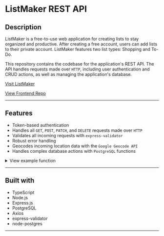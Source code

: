 # ListMaker REST API

## Description

ListMaker is a free-to-use web application for creating lists to stay organized and productive. After creating a free account, users can add lists to their private account. ListMaker features two list types: Shopping and To-Do.

This repository contains the codebase for the application's REST API. The API handles requests made over `HTTP`, including user authentication and CRUD actions, as well as managing the application's database.

[Visit ListMaker](https://mylistmaker.netlify.com)

[View Frontend Repo](https://github.com/tdkent/listmaker-frontend)

---

## Features

- Token-based authentication
- Handles all `GET`, `POST`, `PATCH`, and `DELETE` requests made over `HTTP`
- Validates all incoming requests with `express-validator`
- Robust error handling
- Geocodes incoming location data with the `Google Geocode API`
- Handles complex database actions with `PostgreSQL` functions

<details>
<summary>View example function</summary>

```sql
  CREATE OR REPLACE FUNCTION "newShopping"
      (l_id int, u_id int, i_name text)
    RETURNS bool LANGUAGE plpgsql AS
    $func$
    DECLARE
    itemid int;
    isactive bool;
    ischecked bool;
    BEGIN
      IF NOT EXISTS
        (
          SELECT list_id
          FROM lists
          WHERE user_id = u_id
          AND list_id = l_id
          AND list_type = 'Shopping'
        )
      THEN
        RETURN false;
      ELSE
        itemid := (
          SELECT shop_item_id
          FROM items_shopping
          WHERE list_id = l_id
          AND item_name = i_name
        );
        IF itemid IS NULL THEN
          INSERT INTO items_shopping
            (list_id, user_id, item_name)
          VALUES (l_id, u_id, i_name);
          RETURN true;
        ELSE
          isactive := (
            SELECT is_active
            FROM items_shopping
            WHERE shop_item_id = itemid
          );
          ischecked := (
            SELECT is_checked
            FROM items_shopping
            WHERE shop_item_id = itemid
          );
          IF (isactive = false) THEN
            UPDATE items_shopping
            SET is_active = true
            WHERE shop_item_id = itemid;
            RETURN true;
          ELSEIF (isactive = true AND ischecked = true)
          THEN
            UPDATE items_shopping
            SET
              is_checked = false,
              display_category = reference_category
            WHERE shop_item_id = itemid;
            RETURN true;
          ELSE
            RETURN true;
          END IF;
        END IF;
      END IF;
    END
    $func$;
```

</details>

---

## Built with

- TypeScript
- Node.js
- Express.js
- PostgreSQL
- Axios
- express-validator
- node-postgres

---
